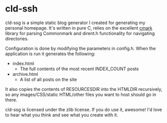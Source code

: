 # cld-ssh

cld-ssg is a simple static blog generator I created for generating my personal homepage. It's written in pure C, relies on the excellent [cmark](https://github.com/commonmark/cmark) library for parsing Commonmark and dirent.h functionality for navigating directories.

Configuration is done by modifying the parameters in config.h. When the application is run it generates the following:

- index.html
  - The full contents of the most recent INDEX_COUNT posts
- archive.html
  - A list of all posts on the site

It also copies the contents of RESOURCESDIR into the HTMLDIR recursively, so any images/CSS/static HTML/other files you want to host should go in there.

cld-ssg is licensed under the zlib license. If you do use it, awesome! I'd love to hear what you think and see what you create with it.

